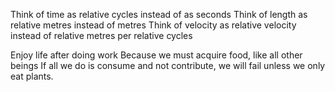 Think of time as relative cycles instead of as seconds
Think of length as relative metres instead of metres
Think of velocity as relative velocity instead of relative metres per relative cycles

Enjoy life after doing work
Because we must acquire food, like all other beings
If all we do is consume and not contribute, we will fail unless we only eat plants.